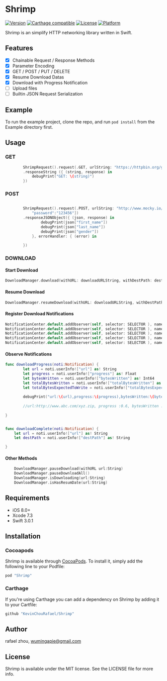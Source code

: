 # Shrimp

[![Version](https://img.shields.io/cocoapods/v/Shrimp.svg?style=flat)](http://cocoapods.org/pods/Shrimp)
[![Carthage compatible](https://img.shields.io/badge/Carthage-compatible-4BC51D.svg?style=flat)](https://github.com/Carthage/Carthage)
[![License](https://img.shields.io/cocoapods/l/Shrimp.svg?style=flat)](http://cocoapods.org/pods/Shrimp)
[![Platform](https://img.shields.io/cocoapods/p/Shrimp.svg?style=flat)](http://cocoapods.org/pods/Shrimp)


Shrimp is an simplify HTTP networking library written in Swift.

## Features

- [x] Chainable Request / Response Methods
- [x] Parameter Encoding
- [x] GET / POST / PUT / DELETE
- [x] Resume Download Datas
- [x] Download with Progress Notification
- [ ] Upload files
- [ ] Builtin JSON Request Serialization

## Example

To run the example project, clone the repo, and run `pod install` from the Example directory first.



## Usage

### GET

```swift
        ShrimpRequest().request(.GET, urlString: "https://httpbin.org/get")
        .responseString ({ (string, response) in
            debugPrint("GET: \(string)")
        })
```

### POST

```swift

        ShrimpRequest().request(.POST, urlString: "http://www.mocky.io/v2/56c5b7a80f0000d027a204e2", parameters: ["username":"rafael",
            "password":"123456"])
        .responseJSONObject({ (json, response) in
                debugPrint(json["first_name"])
                debugPrint(json["last_name"])
                debugPrint(json["gender"])            
            }, errorHandler: { (error) in
                
        })
```
### DOWNLOAD

#### Start Download
```swift
DownloadManager.download(withURL: downloadURLString, withDestPath: destPath)
```

#### Resume Download

```swift
DownloadManager.resumeDownload(withURL: downloadURLString, withDestPath: destPath)

```

#### Register Download Notifications

```swift
NotificationCenter.default.addObserver(self, selector: SELECTOR ), name: NSNotification.Name(rawValue: Noti_DownloadManager_Start), object: nil)
NotificationCenter.default.addObserver(self, selector: SELECTOR ), name: NSNotification.Name(rawValue: Noti_DownloadManager_Progress), object: nil)
NotificationCenter.default.addObserver(self, selector: SELECTOR ), name: NSNotification.Name(rawValue: Noti_DownloadManager_Complete), object: nil)
NotificationCenter.default.addObserver(self, selector: SELECTOR ), name: NSNotification.Name(rawValue: Noti_DownloadManager_Failed), object: nil)
NotificationCenter.default.addObserver(self, selector: SELECTOR ), name: NSNotification.Name(rawValue: Noti_DownloadManager_Cancel), object: nil)

```

#### Observe Notifications
```swift
func downloadProgress(noti:Notification) {
        let url = noti.userInfo!["url"] as! String
        let progress = noti.userInfo!["progress"] as! Float
        let bytesWritten = noti.userInfo!["bytesWritten"] as! Int64
        let totalBytesWritten = noti.userInfo!["totalBytesWritten"] as! Int64
        let totalBytesExpectedToWrite = noti.userInfo!["totalBytesExpectedToWrite"] as! Int64
        
        debugPrint("url:\(url),progress:\(progress),bytesWritten:\(bytesWritten),totalBytesWritten\(totalBytesWritten),totalBytesExpectedToWrite:\(totalBytesExpectedToWrite)")
        
        //url:http://www.abc.com/xyz.zip, progress :0.6, bytesWritten :30, totalBytesWritten :6000, totalBytesExpectedToWrite :10000 
            
}


func downloadComplete(noti:Notification) {
    let url = noti.userInfo!["url"] as! String
    let destPath = noti.userInfo!["destPath"] as! String

}


```

#### Other Methods
```swift
    DownloadManager.pauseDownload(withURL url:String)
    DownloadManager.pauseDownloadAll()
    DownloadManager.isDownloading(url:String)    
    DownloadManager.isHasResumDate(url:String)

```

## Requirements
- iOS 8.0+  
- Xcode 7.3
- Swift 3.0.1

## Installation

### Cocoapods

Shrimp is available through [CocoaPods](http://cocoapods.org). To install
it, simply add the following line to your Podfile:

```ruby
pod "Shrimp"
```

### Carthage

If you're using Carthage you can add a dependency on Shrimp by adding it to your Cartfile:

```ruby
github "KevinChouRafael/Shrimp"
```

## Author

rafael zhou, wumingapie@gmail.com

## License

Shrimp is available under the MIT license. See the LICENSE file for more info.
